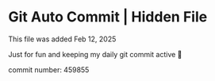 # Git Auto Commit | Hidden File

This file was added Feb 12, 2025

Just for fun and keeping my daily git commit active 🤪

commit number: 459855
